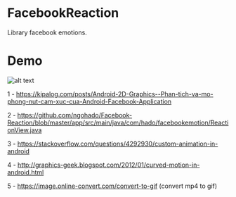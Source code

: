 # FacebookReaction
Library facebook emotions.

# Demo
![alt text](https://dl.dropboxusercontent.com/s/covtz4fr7cr5281/device-2017-11-09-200950.gif?dl=0)


1 - https://kipalog.com/posts/Android-2D-Graphics--Phan-tich-va-mo-phong-nut-cam-xuc-cua-Android-Facebook-Application

2 - https://github.com/ngohado/Facebook-Reaction/blob/master/app/src/main/java/com/hado/facebookemotion/ReactionView.java

3 - https://stackoverflow.com/questions/4292930/custom-animation-in-android

4 - http://graphics-geek.blogspot.com/2012/01/curved-motion-in-android.html

5 - https://image.online-convert.com/convert-to-gif (convert mp4 to gif)
